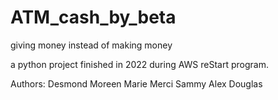 # ATM_cash_by_beta
giving money instead of making money

a python project finished in 2022 during AWS reStart program.

Authors: 
  Desmond
  Moreen
  Marie Merci
  Sammy
  Alex
  Douglas 
  
